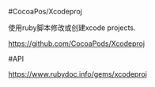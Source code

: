 #CocoaPos/Xcodeproj

使用ruby脚本修改或创建xcode projects.

https://github.com/CocoaPods/Xcodeproj

#API

https://www.rubydoc.info/gems/xcodeproj